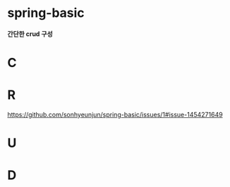 # spring-basic


#### 간단한 crud 구성



# C

  
  



# R

https://github.com/sonhyeunjun/spring-basic/issues/1#issue-1454271649




# U





# D
